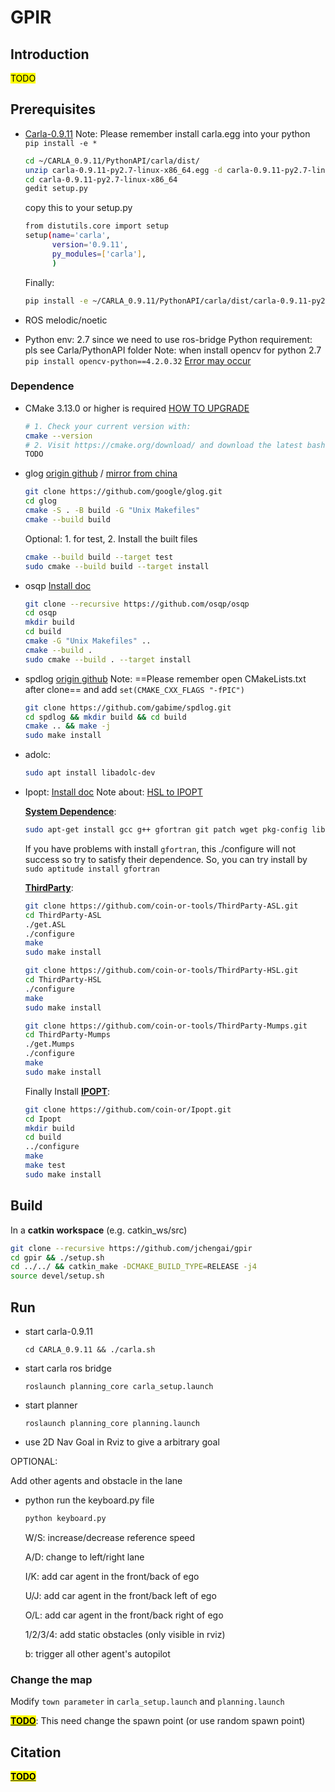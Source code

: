 # GPIR

## Introduction

<mark>TODO</mark>

## Prerequisites

- [Carla-0.9.11](https://github.com/carla-simulator/carla/releases/tag/0.9.11)
  Note: Please remember install carla.egg into your python `pip install -e *`

  ```bash
  cd ~/CARLA_0.9.11/PythonAPI/carla/dist/
  unzip carla-0.9.11-py2.7-linux-x86_64.egg -d carla-0.9.11-py2.7-linux-x86_64
  cd carla-0.9.11-py2.7-linux-x86_64
  gedit setup.py
  ```

  copy this to your setup.py

  ```bash
  from distutils.core import setup
  setup(name='carla',
        version='0.9.11', 
        py_modules=['carla'],
        )
  ```

  Finally:

  ```bash
  pip install -e ~/CARLA_0.9.11/PythonAPI/carla/dist/carla-0.9.11-py2.7-linux-x86_64
  ```

- ROS melodic/noetic

- Python env: 2.7 since we need to use ros-bridge
  Python requirement: pls see Carla/PythonAPI folder
  Note: when install opencv for python 2.7 `pip install opencv-python==4.2.0.32` [Error may occur](https://stackoverflow.com/questions/63346648/python-2-7-installing-opencv-via-pip-virtual-environment)

### Dependence
- CMake 3.13.0 or higher is required [HOW TO UPGRADE](https://askubuntu.com/questions/829310/how-to-upgrade-cmake-in-ubuntu)

   ```bash
   # 1. Check your current version with:
   cmake --version
   # 2. Visit https://cmake.org/download/ and download the latest bash script.
   TODO 
   ```

- glog [origin github](https://github.com/google/glog.git) / [mirror from china](https://codechina.csdn.net/mirrors/google/glog.git)

   ```bash
   git clone https://github.com/google/glog.git
   cd glog
   cmake -S . -B build -G "Unix Makefiles"
   cmake --build build
   ```

   Optional: 1. for test, 2. Install the built files

   ```bash
   cmake --build build --target test
   sudo cmake --build build --target install
   ```

- osqp [Install doc](https://osqp.org/docs/get_started/sources.html#build-the-binaries)

   ```bash
   git clone --recursive https://github.com/osqp/osqp
   cd osqp
   mkdir build
   cd build
   cmake -G "Unix Makefiles" ..
   cmake --build .
   sudo cmake --build . --target install
   ```

- spdlog [origin github](https://github.com/gabime/spdlog)
   Note: ==Please remember open CMakeLists.txt after clone== and add `set(CMAKE_CXX_FLAGS "-fPIC") ` 

   ```bash
   git clone https://github.com/gabime/spdlog.git
   cd spdlog && mkdir build && cd build
   cmake .. && make -j
   sudo make install
   ```

- adolc: 

   ```bash
   sudo apt install libadolc-dev
   ```

- Ipopt: [Install doc](https://coin-or.github.io/Ipopt/INSTALL.html)
   Note about: [HSL to IPOPT](https://stackoverflow.com/questions/58305144/trying-to-compile-hsl-to-get-ipopt)

   **<u>System Dependence</u>**:

   ```bash
   sudo apt-get install gcc g++ gfortran git patch wget pkg-config liblapack-dev libmetis-dev
   ```

   If you have problems with install `gfortran`, this ./configure will not success so try to satisfy their dependence. So, you can try install by `sudo aptitude install gfortran`

   <u>**ThirdParty**</u>:

   ```bash
   git clone https://github.com/coin-or-tools/ThirdParty-ASL.git
   cd ThirdParty-ASL
   ./get.ASL
   ./configure
   make
   sudo make install
   ```

   ```bash
   git clone https://github.com/coin-or-tools/ThirdParty-HSL.git
   cd ThirdParty-HSL
   ./configure
   make
   sudo make install
   ```

   ```bash
   git clone https://github.com/coin-or-tools/ThirdParty-Mumps.git
   cd ThirdParty-Mumps
   ./get.Mumps
   ./configure
   make
   sudo make install
   ```

   Finally Install **<u>IPOPT</u>**:

   ```bash
   git clone https://github.com/coin-or/Ipopt.git
   cd Ipopt
   mkdir build
   cd build
   ../configure
   make
   make test
   sudo make install
   ```


## Build

In a **catkin workspace** (e.g. catkin_ws/src)

```bash
git clone --recursive https://github.com/jchengai/gpir
cd gpir && ./setup.sh
cd ../../ && catkin_make -DCMAKE_BUILD_TYPE=RELEASE -j4
source devel/setup.sh
```

## Run

- start carla-0.9.11 
    ```
    cd CARLA_0.9.11 && ./carla.sh
    ```
    
- start carla ros bridge 
  
    ```
    roslaunch planning_core carla_setup.launch
    ```
    
- start planner 
    ```
    roslaunch planning_core planning.launch
    ```
    
- use 2D Nav Goal in Rviz to give a arbitrary goal

OPTIONAL:

Add other agents and obstacle in the lane

- python run the keyboard.py file

  ```bash
  python keyboard.py
  ```

  W/S: increase/decrease reference speed

  A/D: change to left/right lane

  I/K: add car agent in the front/back of ego

  U/J: add car agent in the front/back left of ego

  O/L: add car agent in the front/back right of ego

  1/2/3/4: add static obstacles (only visible in rviz)

  b: trigger all other agent's autopilot

### Change the map

Modify `town parameter` in `carla_setup.launch` and `planning.launch`

<mark>**<u>TODO</u>**</mark>: This need change the spawn point (or use random spawn point)

## Citation

**<u><mark>TODO</mark></u>**